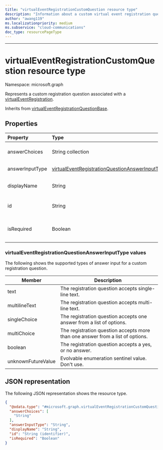 ```yaml
---
title: "virtualEventRegistrationCustomQuestion resource type"
description: "Information about a custom virtual event registration question."
author: "awang119"
ms.localizationpriority: medium
ms.subservice: "cloud-communications"
doc_type: resourcePageType
---
```

---

# virtualEventRegistrationCustomQuestion resource type

Namespace: microsoft.graph

Represents a custom registration question associated with a [virtualEventRegistration](../resources/virtualeventregistration.md).

Inherits from [virtualEventRegistrationQuestionBase](../resources/virtualeventregistrationquestionbase.md).

## Properties

|Property|Type|Description|
|:---|:---|:---|
|answerChoices|String collection|Answer choices when **answerInputType** is `singleChoice` or `multiChoice`. |
|answerInputType|[virtualEventRegistrationQuestionAnswerInputType](#virtualeventregistrationquestionanswerinputtype-values)|Input type of the registration question answer.|
|displayName|String|Display name of the registration question. Inherited from [virtualEventRegistrationQuestionBase](../resources/virtualeventregistrationquestionbase.md).|
|id|String|Unique identifier of the registration question. Inherited from [virtualEventRegistrationQuestionBase](../resources/virtualeventregistrationquestionbase.md).|
|isRequired|Boolean| Indicates whether an answer to the question is required. The default value is `false`. Inherited from [virtualEventRegistrationQuestionBase](../resources/virtualeventregistrationquestionbase.md).|

### virtualEventRegistrationQuestionAnswerInputType values

The following shows the supported types of answer input for a custom registration question.

| Member | Description |
| ----- | ----------- |
| text | The registration question accepts single-line text. |
| multilineText | The registration question accepts multi-line text. |
| singleChoice | The registration question accepts one answer from a list of options. |
| multiChoice | The registration question accepts more than one answer from a list of options. |
| boolean | The registration question accepts a yes, or no answer. |
| unknownFutureValue | Evolvable enumeration sentinel value. Don't use. |

## JSON representation

The following JSON representation shows the resource type.
<!-- {
  "blockType": "resource",
  "keyProperty": "id",
  "@odata.type": "microsoft.graph.virtualEventRegistrationCustomQuestion",
  "baseType": "microsoft.graph.virtualEventRegistrationQuestionBase",
  "openType": false
}
-->
``` json
{
  "@odata.type": "#microsoft.graph.virtualEventRegistrationCustomQuestion",
  "answerChoices": [
    "String"
  ],
  "answerInputType": "String",
  "displayName": "String",
  "id": "String (identifier)",
  "isRequired": "Boolean"
}
```
